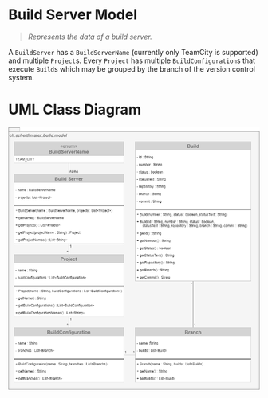 # Build Server Model

> _Represents the data of a build server._

A `BuildServer` has a `BuildServerName` (currently only TeamCity is supported) and multiple `Project`s.
Every `Project` has multiple `BuildConfiguration`s that execute `Build`s which may be grouped by the branch of the version control system.

# UML Class Diagram

![Build Server Model](assets/build-server-model.png)

